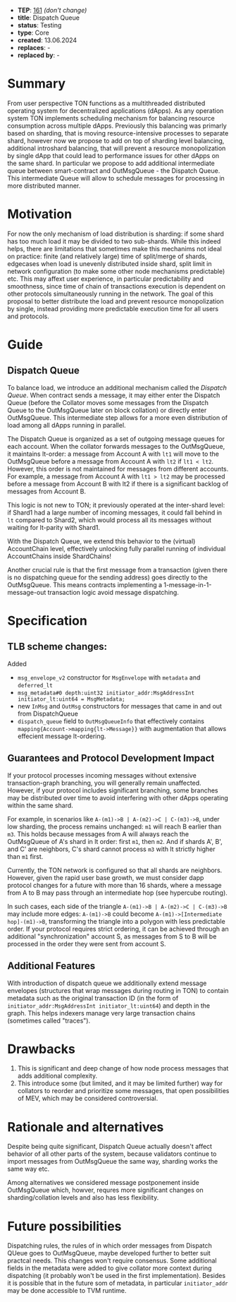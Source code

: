 - **TEP**: [161](https://github.com/ton-blockchain/TEPs/pull/161) *(don't change)*
- **title**: Dispatch Queue
- **status**: Testing
- **type**: Core
- **created**: 13.06.2024
- **replaces**: -
- **replaced by**: -

# Summary
From user perspective TON functions as a multithreaded distributed operating system for decentralized applications (dApps). As any operation system TON implements scheduling mechanism for balancing resource consumption across multiple dApps. Previously this balancing was primarly based on sharding, that is moving resource-intensive processes to separate shard, however now we propose to add on top of sharding level balancing, additional introshard balancing, that will prevent a resource monopolization by single dApp that could lead to performance issues for other dApps on the same shard. In particular we propose to add additional intermediate queue between smart-contract and OutMsgQueue - the Dispatch Queue. This intermediate Queue will allow to schedule messages for processing in more distributed manner.

# Motivation

For now the only mechanism of load distribution is sharding: if some shard has too much load it may be divided to two sub-shards. While this indeed helps, there are limitations that sometimes make this mechanims not ideal on practice: finite (and relatively large) time of split/merge of shards, edgecases when load is unevenly distributed inside shard, split limit in network configuration (to make some other node mechanisms predictable) etc. This may affext user experience, in particular predictability and smoothness, since time of chain of transactions execution is dependent on other protocols simultaneously running in the network. The goal of this proposal to better distribute the load and prevent resource monopolization by single, instead providing more predictable execution time for all users and protocols.

# Guide

## Dispatch Queue
To balance load, we introduce an additional mechanism called the _Dispatch Queue_. When contract sends a message, it may either enter the Dispatch Queue (before the Collator moves some messages from the Dispatch Queue to the OutMsgQueue later on block collation) or directly enter OutMsgQueue. This intermediate step allows for a more even distribution of load among all dApps running in parallel.

The Dispatch Queue is organized as a set of outgoing message queues for each account. When the collator forwards messages to the OutMsgQueue, it maintains lt-order: a message from Account A with `lt1` will move to the OutMsgQueue before a message from Account A with `lt2` if `lt1 < lt2`. However, this order is not maintained for messages from different accounts. For example, a message from Account A with `lt1 > lt2` may be processed before a message from Account B with lt2 if there is a significant backlog of messages from Account B.

This logic is not new to TON; it previously operated at the inter-shard level: if Shard1 had a large number of incoming messages, it could fall behind in `lt` compared to Shard2, which would process all its messages without waiting for lt-parity with Shard1.

With the Dispatch Queue, we extend this behavior to the (virtual) AccountChain level, effectively unlocking fully parallel running of individual AccountChains inside ShardChains!

Another crucial rule is that the first message from a transaction (given there is no dispatching queue for the sending address) goes directly to the OutMsgQueue. This means contracts implementing a 1-message-in-1-message-out transaction logic avoid message dispatching.



# Specification

## TLB scheme changes:
Added
- `msg_envelope_v2` constructor for `MsgEnvelope` with `metadata` and `deferred_lt`
- `msg_metadata#0 depth:uint32 initiator_addr:MsgAddressInt initiator_lt:uint64 = MsgMetadata;`
- new `InMsg` and `OutMsg` constructors for messages that came in and out from DispatchQueue
- `dispatch_queue` field to `OutMsgQueueInfo` that effectively contains `mapping{Account->mapping{lt->Message}}` with augmentation that allows effecient message lt-ordering.

## Guarantees and Protocol Development Impact
If your protocol processes incoming messages without extensive transaction-graph branching, you will generally remain unaffected. However, if your protocol includes significant branching, some branches may be distributed over time to avoid interfering with other dApps operating within the same shard.

For example, in scenarios like `A-(m1)->B | A-(m2)->C | C-(m3)->B`, under low sharding, the process remains unchanged: `m1` will reach B earlier than `m3`. This holds because messages from A will always reach the OutMsgQueue of A's shard in lt order: first `m1`, then `m2`. And if shards A', B', and C' are neighbors, C's shard cannot process `m3` with lt strictly higher than `m1` first.

Currently, the TON network is configured so that all shards are neighbors. However, given the rapid user base growth, we must consider dapp protocol changes for a future with more than 16 shards, where a message from A to B may pass through an intermediate hop (see hypercube routing).

In such cases, each side of the triangle `A-(m1)->B | A-(m2)->C | C-(m3)->B` may include more edges: `A-(m1)->B` could become `A-(m1)->[Intermediate hop]-(m1)->B`, transforming the triangle into a polygon with less predictable order. If your protocol requires strict ordering, it can be achieved through an additional "synchronization" account S, as messages from S to B will be processed in the order they were sent from account S.

## Additional Features
With introduction of dispatch queue we additionally extend message envelopes (structures that wrap messages during routing in TON) to contain metadata such as the original transaction ID (in the form of `initiator_addr:MsgAddressInt initiator_lt:uint64`) and depth in the graph. This helps indexers manage very large transaction chains (sometimes called "traces").

# Drawbacks

1. This is significant and deep change of how node process messages that adds additional complexity.
2. This introduce some (but limited, and it may be limited further) way for collators to reorder and prioritize some messages, that open possibilities of MEV, which may be considered controversial.


# Rationale and alternatives

Despite being quite significant, Dispatch Queue actually doesn't affect behavior of all other parts of the system, because validators continue to import messages from OutMsgQueue the same way, sharding works the same way etc.

Among alternatives we considered message postponement inside OutMsgQueue which, howver, requres more significant changes on sharding/collation levels and also has less flexibility.

# Future possibilities

Dispatching rules, the rules of in which order messages from Dispatch QUeue goes to OutMsgQueue, maybe developed further to better suit practcal needs. This changes won't require consensus. Some additional fields in the metadata were added to give collator more context during dispatching (it probably won't be used in the first implementation). Besides it is possible that in the future som of metadata, in particular `initiator_addr` may be done accessible to TVM runtime.
